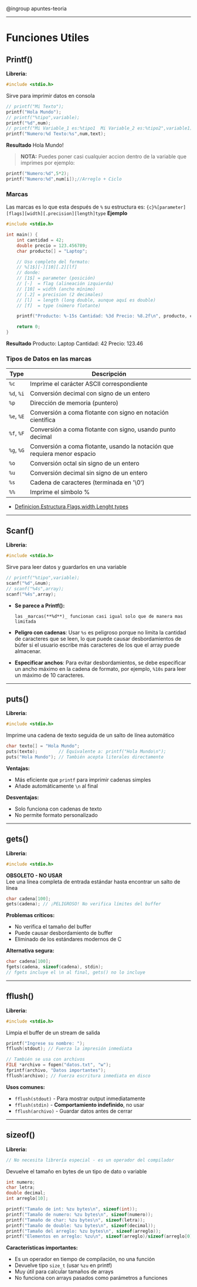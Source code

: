 @ingroup apuntes-teoria

---

# Funciones Utiles

## Printf()
**Libreria:**
```c
#include <stdio.h>
```

Sirve para imprimir datos en consola
```c
// printf("Mi Texto");
printf("Hola Mundo");
// printf("%tipo",variable);
printf("%d",num);
// printf("Mi Variable_1 es:%tipo1  Mi Variable_2 es:%tipo2",variable1);
printf("Numero:%d Texto:%s",num,text);
```
**Resultado**
Hola Mundo!

>**NOTA:** Puedes poner casi cualquier accion dentro de la variable que imprimes por ejemplo:
```c
printf("Numero:%d",5*2);
printf("Numero:%d",num[i]);//Arreglo + Ciclo
```
### Marcas
Las marcas es lo que esta después de `%` su estructura es:
`{c}%[parameter][flags][width][.precision][length]type`
**Ejemplo**
```c
#include <stdio.h>

int main() {
    int cantidad = 42;
    double precio = 123.456789;
    char producto[] = "Laptop";

    // Uso completo del formato:
    // %[1$][-][10][.2][lf]
    // donde:
    // [1$] = parameter (posición)
    // [-]  = flag (alineación izquierda)
    // [10] = width (ancho mínimo)
    // [.2] = precision (2 decimales)
    // [l]  = length (long double, aunque aquí es double)
    // [f]  = type (número flotante)

    printf("Producto: %-15s Cantidad: %3d Precio: %8.2f\n", producto, cantidad, precio);

    return 0;
}
```
**Resultado**
Producto: Laptop Cantidad: 42 Precio: 123.46

### Tipos de Datos en las marcas

| Type       | Descripción                                                               |
| ---------- | ------------------------------------------------------------------------- |
| `%c`       | Imprime el carácter ASCII correspondiente                                 |
| `%d`, `%i` | Conversión decimal con signo de un entero                                 |
| `%p`       | Dirección de memoria (puntero)                                            |
| `%e`, `%E` | Conversión a coma flotante con signo en notación científica               |
| `%f`, `%F` | Conversión a coma flotante con signo, usando punto decimal                |
| `%g`, `%G` | Conversión a coma flotante, usando la notación que requiera menor espacio |
| `%o`       | Conversión octal sin signo de un entero                                   |
| `%u`       | Conversión decimal sin signo de un entero                                 |
| `%s`       | Cadena de caracteres (terminada en '\0')                                  |
| `%%`       | Imprime el símbolo %                                                      |

- [Definicion,Estructura,Flags,width,Lenght,types](https://www.it.uc3m.es/pbasanta/asng/course_notes/input_output_printf_es.html)

---

## Scanf()
**Libreria:**
```c
#include <stdio.h>
```

Sirve para leer datos y guardarlos en una variable
```c
// printf("%tipo",variable);
scanf("%d",&num);
// scanf("%4s",array);
scanf("%4s",array);
```
- **Se parece a Printf():**
	
	  las _marcas(**%d**)_ funcionan casi igual solo que de manera mas limitada

- **Peligro con cadenas**:
	  Usar `%s` es peligroso porque no limita la cantidad de caracteres que se leen, lo que puede causar desbordamientos de búfer si el usuario escribe más caracteres de los que el array puede almacenar.
- **Especificar anchos**:
	  Para evitar desbordamientos, se debe especificar un ancho máximo en la cadena de formato, por ejemplo, `%10s` para leer un máximo de 10 caracteres.

---
## puts()
**Libreria:**
```c
#include <stdio.h>
```

Imprime una cadena de texto seguida de un salto de línea automático
```c
char texto[] = "Hola Mundo";
puts(texto);        // Equivalente a: printf("Hola Mundo\n");
puts("Hola Mundo"); // También acepta literales directamente
```
**Ventajas:**
- Más eficiente que `printf` para imprimir cadenas simples
- Añade automáticamente `\n` al final

**Desventajas:**
- Solo funciona con cadenas de texto
- No permite formato personalizado

---

## gets()
**Libreria:**
```c
#include <stdio.h>
```

**OBSOLETO - NO USAR**  
Lee una línea completa de entrada estándar hasta encontrar un salto de línea
```c
char cadena[100];
gets(cadena); // ¡PELIGROSO! No verifica límites del buffer
```

**Problemas críticos:**
- No verifica el tamaño del buffer
- Puede causar desbordamiento de buffer
- Eliminado de los estándares modernos de C

**Alternativa segura:**
```c
char cadena[100];
fgets(cadena, sizeof(cadena), stdin);
// fgets incluye el \n al final, gets() no lo incluye
```

---

## fflush()
**Libreria:**
```c
#include <stdio.h>
```

Limpia el buffer de un stream de salida
```c
printf("Ingrese su nombre: ");
fflush(stdout); // Fuerza la impresión inmediata

// También se usa con archivos
FILE *archivo = fopen("datos.txt", "w");
fprintf(archivo, "Datos importantes");
fflush(archivo); // Fuerza escritura inmediata en disco
```

**Usos comunes:**
- `fflush(stdout)` - Para mostrar output inmediatamente
- `fflush(stdin)` - **Comportamiento indefinido**, no usar
- `fflush(archivo)` - Guardar datos antes de cerrar

---

## sizeof()
**Libreria:**
```c
// No necesita librería especial - es un operador del compilador
```

Devuelve el tamaño en bytes de un tipo de dato o variable
```c
int numero;
char letra;
double decimal;
int arreglo[10];

printf("Tamaño de int: %zu bytes\n", sizeof(int));
printf("Tamaño de numero: %zu bytes\n", sizeof(numero));
printf("Tamaño de char: %zu bytes\n", sizeof(letra));
printf("Tamaño de double: %zu bytes\n", sizeof(decimal));
printf("Tamaño del arreglo: %zu bytes\n", sizeof(arreglo));
printf("Elementos en arreglo: %zu\n", sizeof(arreglo)/sizeof(arreglo[0]));
```

**Características importantes:**
- Es un operador en tiempo de compilación, no una función
- Devuelve tipo `size_t` (usar `%zu` en printf)
- Muy útil para calcular tamaños de arrays
- No funciona con arrays pasados como parámetros a funciones
